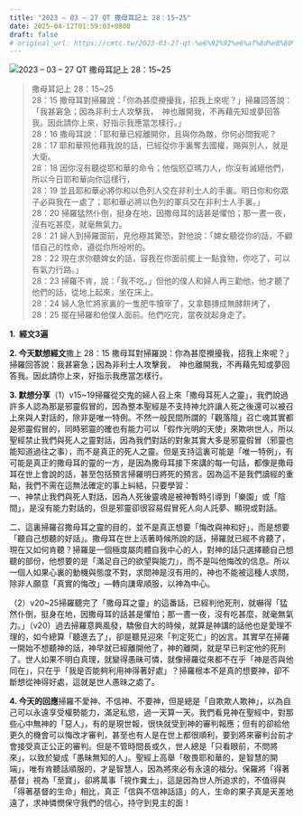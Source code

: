 ```yaml
---
title: "2023 – 03 – 27 QT 撒母耳記上 28：15~25"
date: 2025-04-12T01:59:03+0800
draft: false
# original_url: https://cmtc.tw/2023-03-27-qt-%e6%92%92%e6%af%8d%e8%80%b3%e8%a8%98%e4%b8%8a-28%ef%bc%9a1525
---
```


![2023 – 03 – 27 QT 撒母耳記上 28：15\~25](/images/qt.jpg  "2023 – 03 – 27 QT 撒母耳記上 28：15\~25")

> 撒母耳記上 28：15\~25  
> 28：15 撒母耳對掃羅說：「你為甚麼攪擾我，招我上來呢？」掃羅回答說：「我甚窘急；因為非利士人攻擊我，　神也離開我，不再藉先知或夢回答我。因此請你上來，好指示我應當怎樣行。」  
> 28：16 撒母耳說：「耶和華已經離開你，且與你為敵，你何必問我呢？  
> 28：17 耶和華照他藉我說的話，已經從你手裏奪去國權，賜與別人，就是大衛。  
> 28：18 因你沒有聽從耶和華的命令；他惱怒亞瑪力人，你沒有滅絕他們，所以今日耶和華向你這樣行，  
> 28：19 並且耶和華必將你和以色列人交在非利士人的手裏。明日你和你眾子必與我在一處了；耶和華必將以色列的軍兵交在非利士人手裏。」  
> 28：20 掃羅猛然仆倒，挺身在地，因撒母耳的話甚是懼怕；那一晝一夜，沒有吃甚麼，就毫無氣力。  
> 28：21 婦人到掃羅面前，見他極其驚恐，對他說：「婢女聽從你的話，不顧惜自己的性命，遵從你所吩咐的。  
> 28：22 現在求你聽婢女的話，容我在你面前擺上一點食物，你吃了，可以有氣力行路。」  
> 28：23 掃羅不肯，說：「我不吃。」但他的僕人和婦人再三勸他，他才聽了他們的話，從地上起來，坐在床上。  
> 28：24 婦人急忙將家裏的一隻肥牛犢宰了，又拿麵摶成無酵餅烤了，  
> 28：25 擺在掃羅和他僕人面前。他們吃完，當夜就起身走了。

**1.  經文3遍**

**2. 今天默想經文**撒上 28：15 撒母耳對掃羅說：你為甚麼攪擾我，招我上來呢？」掃羅回答說：我甚窘急；因為非利士人攻擊我，　神也離開我，不再藉先知或夢回答我。因此請你上來，好指示我應當怎樣行。

**3. 默想分享**（1）v15\~19掃羅從交鬼的婦人召上來「撒母耳死人之靈」，我們說過許多人認為那是邪靈假冒的，因為整本聖經是不支持神允許讓人死之後還可以被召上來與人對話的，除非是唯一特例。不然一般民間所謂的「觀落陰」召亡魂其實都是邪靈假冒的，同時邪靈的確也有能力可以「假作光明的天使」來欺哄世人，所以聖經禁止我們與死人之靈對話，因為我們對話的對象其實大多是邪靈假冒（邪靈也能知道過往之事），而不是真正的死人之靈。但是支持這裏可能是「唯一特例」，有可能是真正的撒母耳的靈的一方，是因為撒母耳接下來講的每一句話，都像是撒母耳在世上會說的話，甚至包括預言掃羅明日將死的預言。因為這不是我們讀經的重點，我們不需在這無法確定的事上糾結，只要學習：  
一、神禁止我們與死人對話，因為人死後靈魂是被神暫時引導到「樂園」或「陰間」，是沒有能力對話的，但是邪靈卻很容易假冒死人向人託夢、顯現或對話。

二、這裏掃羅召撒母耳之靈的目的，並不是真正想要「悔改與神和好」，而是想要「聽自己想聽的好話」。撒母耳在世上活著時候所說的話，掃羅就已經不肯聽了，現在又如何肯聽？掃羅是一個極度屬肉體自我中心的人，對神的話只選擇聽自己想聽的部份，他想要的是「滿足自己的欲望與能力」，而不是叫他悔改的信息。所以一個人如果心裏的動機與態度不對，求問神是沒有用的，神也不能被這種人求問，除非人願意「真實的悔改」—轉向謙卑順服，以神為中心。

（2）v20\~25掃羅聽完了「撒母耳之靈」的這番話，已經判他死刑，就嚇得「猛然仆倒，挺身在地，因撒母耳的話甚是懼怕；那一晝一夜，沒有吃甚麼，就毫無氣力。」（v20）過去掃羅意興風發，驕傲自大的時候，就算是神講的話他也是愛理不理的，如今總算「聽進去了」，卻是聽見迎來「判定死亡」的凶言。其實早在掃羅一開始不想聽神的話，神早就已經離開他了，神的離開，就是早已判定他的死刑了。世人如果不明白真理，就變得愚昧可憐，就像掃羅從來都不在乎「神是否與他同在」，只在乎「我是否能夠利用神得著好處」？掃羅根本不是真的想要神，卻不斷想從神得好處，這就是世人愚昧之處了。

**4. 今天的回應**掃羅不愛神、不信神、不要神，但是總是「自欺欺人欺神」，以為自己可以永遠享受權勢能力，滿足私慾，過一天算一天。我們看見神在聖經中，對那些心中無神的「惡人」，有的是現世報，很快就受到神的審判報應；但有的卻給他更久的機會可以悔改才審判，甚至也有人是在世上都很順利，要到將來審判台前才會接受真正公正的審判。但是不管時間長或久，世人總是「只看眼前，不問將來」，以致於變成「愚昧無知的人」。聖經上高舉「敬畏耶和華的，是智慧的開端」，唯有肯聽話順服的，才是智慧人，因為將來必有永遠的福分。保羅將「得著基督」視為「至寶」，卻將萬事「視作糞土」，這是因為世人所追求的，不值得與「得著基督的生命」相比，真正「信與不信神話語」的人，生命的果子真是天差地遠了，求神憐憫保守我們的信心，持守到見主的面！